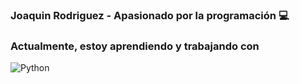 ### Joaquin Rodriguez - Apasionado por la programación :computer: 


### Actualmente, estoy aprendiendo y trabajando con 

![Python](https://upload.wikimedia.org/wikipedia/commons/thumb/0/0a/Python.svg/800px-Python.svg.png)

